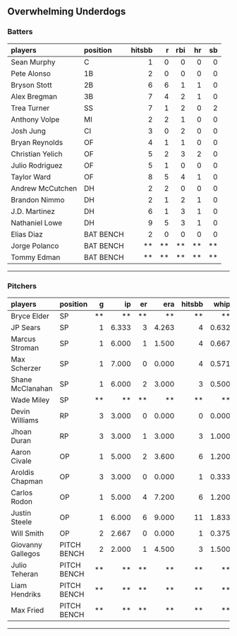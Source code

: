 ## Overwhelming Underdogs

### Batters

 
|players          |position  | hitsbb|  r| rbi| hr| sb| 
|:----------------|:---------|------:|--:|---:|--:|--:| 
|Sean Murphy      |C         |      1|  0|   0|  0|  0| 
|Pete Alonso      |1B        |      2|  0|   0|  0|  0| 
|Bryson Stott     |2B        |      6|  6|   1|  1|  0| 
|Alex Bregman     |3B        |      7|  4|   2|  1|  0| 
|Trea Turner      |SS        |      7|  1|   2|  0|  2| 
|Anthony Volpe    |MI        |      2|  2|   1|  0|  0| 
|Josh Jung        |CI        |      3|  0|   2|  0|  0| 
|Bryan Reynolds   |OF        |      4|  1|   1|  0|  0| 
|Christian Yelich |OF        |      5|  2|   3|  2|  0| 
|Julio Rodriguez  |OF        |      5|  1|   0|  0|  0| 
|Taylor Ward      |OF        |      8|  5|   4|  1|  0| 
|Andrew McCutchen |DH        |      2|  2|   0|  0|  0| 
|Brandon Nimmo    |DH        |      2|  1|   2|  1|  0| 
|J.D. Martinez    |DH        |      6|  1|   3|  1|  0| 
|Nathaniel Lowe   |DH        |      9|  5|   3|  1|  0| 
|Elias Diaz       |BAT BENCH |      2|  0|   0|  0|  0| 
|Jorge Polanco    |BAT BENCH |     **| **|  **| **| **| 
|Tommy Edman      |BAT BENCH |     **| **|  **| **| **| 

* * *

### Pitchers

 
|players           |position    |  g|    ip| er|   era| hitsbb|  whip| so|  w| sv| 
|:-----------------|:-----------|--:|-----:|--:|-----:|------:|-----:|--:|--:|--:| 
|Bryce Elder       |SP          | **|    **| **|    **|     **|    **| **| **| **| 
|JP Sears          |SP          |  1| 6.333|  3| 4.263|      4| 0.632|  7|  0|  0| 
|Marcus Stroman    |SP          |  1| 6.000|  1| 1.500|      4| 0.667|  3|  1|  0| 
|Max Scherzer      |SP          |  1| 7.000|  0| 0.000|      4| 0.571|  6|  0|  0| 
|Shane McClanahan  |SP          |  1| 6.000|  2| 3.000|      3| 0.500|  6|  0|  0| 
|Wade Miley        |SP          | **|    **| **|    **|     **|    **| **| **| **| 
|Devin Williams    |RP          |  3| 3.000|  0| 0.000|      0| 0.000|  5|  0|  3| 
|Jhoan Duran       |RP          |  3| 3.000|  1| 3.000|      3| 1.000|  2|  0|  3| 
|Aaron Civale      |OP          |  1| 5.000|  2| 3.600|      6| 1.200|  2|  0|  0| 
|Aroldis Chapman   |OP          |  3| 3.000|  0| 0.000|      1| 0.333|  6|  1|  1| 
|Carlos Rodon      |OP          |  1| 5.000|  4| 7.200|      6| 1.200|  6|  0|  0| 
|Justin Steele     |OP          |  1| 6.000|  6| 9.000|     11| 1.833|  6|  0|  0| 
|Will Smith        |OP          |  2| 2.667|  0| 0.000|      1| 0.375|  3|  0|  1| 
|Giovanny Gallegos |PITCH BENCH |  2| 2.000|  1| 4.500|      3| 1.500|  2|  0|  0| 
|Julio Teheran     |PITCH BENCH | **|    **| **|    **|     **|    **| **| **| **| 
|Liam Hendriks     |PITCH BENCH | **|    **| **|    **|     **|    **| **| **| **| 
|Max Fried         |PITCH BENCH | **|    **| **|    **|     **|    **| **| **| **| 


* * *


